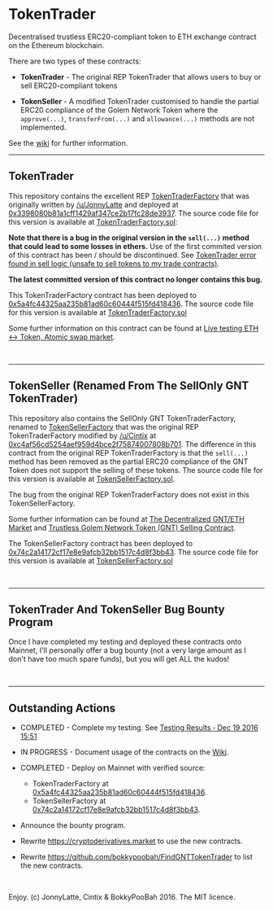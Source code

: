 # TokenTrader
Decentralised trustless ERC20-compliant token to ETH exchange contract on the Ethereum blockchain.

There are two types of these contracts:

* **TokenTrader** - The original REP TokenTrader that allows users to buy or sell ERC20-compliant tokens

* **TokenSeller** - A modified TokenTrader customised to handle the partial ERC20 compliance of the Golem Network Token where the `approve(...)`, `transferFrom(...)` and `allowance(...)` methods are not implemented.

See the [wiki](https://github.com/bokkypoobah/TokenTrader/wiki) for further information.

---

## TokenTrader

This repository contains the excellent REP [TokenTraderFactory](https://github.com/bokkypoobah/TokenTrader/blob/master/contracts/TokenTraderFactory.sol) that was originally written by [/u/JonnyLatte](https://www.reddit.com/user/JonnyLatte) and deployed at [0x3398080b81a1cff1429af347ce2b17fc28de3937](https://etherscan.io/address/0x3398080b81a1cff1429af347ce2b17fc28de3937#code). The source code file for this version is available at [TokenTraderFactory.sol](https://github.com/bokkypoobah/TokenTrader/blob/b94177d99cf4f3caaa89d172d033c6632a00aae3/contracts/TokenTraderFactory.sol): 

**Note that there is a bug in the original version in the `sell(...)` method that could lead to some losses in ethers.** Use of the first commited version of this contract has been / should be discontinued. See [TokenTrader error found in sell logic (unsafe to sell tokens to my trade contracts)](https://www.reddit.com/r/reptrader/comments/5i3wrt/tokentrader_error_found_in_sell_logic_unsafe_to/). 

**The latest committed version of this contract no longer contains this bug.** 

This TokenTraderFactory contract has been deployed to [0x5a4fc44325aa235b81ad60c60444f515fd418436](https://etherscan.io/address/0x5a4fc44325aa235b81ad60c60444f515fd418436#code). The source code file for this version is available at [TokenTraderFactory.sol](https://github.com/bokkypoobah/TokenTrader/blob/8d09323695fea1f7bd0e571edc0b6aa8d59ad601/contracts/TokenTraderFactory.sol)

Some further information on this contract can be found at [Live testing ETH <-> Token, Atomic swap market](https://www.reddit.com/r/ethtrader/comments/56ajll/live_testing_eth_token_atomic_swap_market/).

<br />

---

## TokenSeller (Renamed From The SellOnly GNT TokenTrader)

This repository also contains the SellOnly GNT TokenTraderFactory, renamed to [TokenSellerFactory](https://github.com/bokkypoobah/TokenTrader/blob/master/contracts/TokenSellerFactory.sol) that was the original REP TokenTraderFactory modified by [/u/Cintix](https://www.reddit.com/user/cintix) at [0xc4af56cd5254aef959d4bce2f75874007808b701](https://etherscan.io/address/0xc4af56cd5254aef959d4bce2f75874007808b701#code). The difference in this contract from the original REP TokenTraderFactory is that the `sell(...)` method has been removed as the partial ERC20 compliance of the GNT Token does not support the selling of these tokens.  The source code file for this version is available at [TokenSellerFactory.sol](https://github.com/bokkypoobah/TokenTrader/blob/3d5b4d69ad1be5816fd39b74bd0a40e7c31a2de0/contracts/TokenSellerFactory). 

The bug from the original REP TokenTraderFactory does not exist in this TokenSellerFactory. 

Some further information can be found at [The Decentralized GNT/ETH Market](https://www.reddit.com/r/ethtrader/comments/5d455f/the_decentralized_gnteth_market/) and [Trustless Golem Network Token (GNT) Selling Contract](https://www.bokconsulting.com.au/blog/trustless-token-selling-contract/).

The TokenSellerFactory contract has been deployed to [0x74c2a14172cf17e8e9afcb32bb1517c4d8f3bb43](https://etherscan.io/address/0x74c2a14172cf17e8e9afcb32bb1517c4d8f3bb43#code). The source code file for this version is available at [TokenSellerFactory.sol](https://github.com/bokkypoobah/TokenTrader/blob/8d09323695fea1f7bd0e571edc0b6aa8d59ad601/contracts/TokenSellerFactory.sol)

<br />

---

## TokenTrader And TokenSeller Bug Bounty Program

Once I have completed my testing and deployed these contracts onto Mainnet, I'll personally offer a bug bounty (not a very large amount as I don't have too much spare funds), but you will get ALL the kudos!


<br />

---

## Outstanding Actions

* COMPLETED - Complete my testing. See [Testing Results ‐ Dec 19 2016 15:51](https://github.com/bokkypoobah/TokenTrader/wiki/Testing-Results-%E2%80%90-Dec-19-2016-15:51)

* IN PROGRESS - Document usage of the contracts on the [Wiki](https://github.com/bokkypoobah/TokenTrader/wiki).

* COMPLETED - Deploy on Mainnet with verified source:
  * TokenTraderFactory at [0x5a4fc44325aa235b81ad60c60444f515fd418436](https://etherscan.io/address/0x5a4fc44325aa235b81ad60c60444f515fd418436#code). 
  * TokenSellerFactory at [0x74c2a14172cf17e8e9afcb32bb1517c4d8f3bb43](https://etherscan.io/address/0x74c2a14172cf17e8e9afcb32bb1517c4d8f3bb43#code).

* Announce the bounty program.

* Rewrite https://cryptoderivatives.market to use the new contracts.

* Rewrite https://github.com/bokkypoobah/FindGNTTokenTrader to list the new contracts.

<br />

Enjoy. (c) JonnyLatte, Cintix &amp; BokkyPooBah 2016. The MIT licence.
